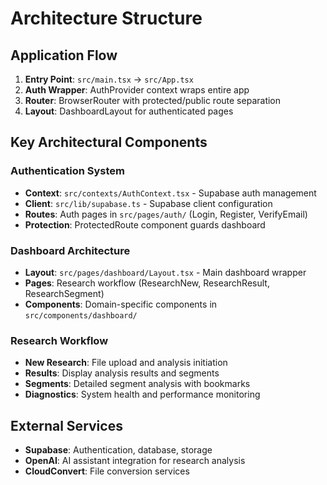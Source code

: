 # Architecture Structure

## Application Flow
1. **Entry Point**: `src/main.tsx` → `src/App.tsx`
2. **Auth Wrapper**: AuthProvider context wraps entire app
3. **Router**: BrowserRouter with protected/public route separation
4. **Layout**: DashboardLayout for authenticated pages

## Key Architectural Components

### Authentication System
- **Context**: `src/contexts/AuthContext.tsx` - Supabase auth management
- **Client**: `src/lib/supabase.ts` - Supabase client configuration
- **Routes**: Auth pages in `src/pages/auth/` (Login, Register, VerifyEmail)
- **Protection**: ProtectedRoute component guards dashboard

### Dashboard Architecture
- **Layout**: `src/pages/dashboard/Layout.tsx` - Main dashboard wrapper
- **Pages**: Research workflow (ResearchNew, ResearchResult, ResearchSegment)
- **Components**: Domain-specific components in `src/components/dashboard/`

### Research Workflow
- **New Research**: File upload and analysis initiation
- **Results**: Display analysis results and segments
- **Segments**: Detailed segment analysis with bookmarks
- **Diagnostics**: System health and performance monitoring

## External Services
- **Supabase**: Authentication, database, storage
- **OpenAI**: AI assistant integration for research analysis
- **CloudConvert**: File conversion services